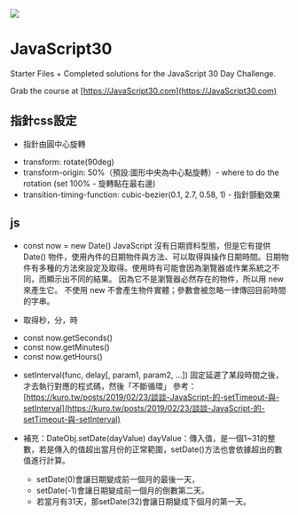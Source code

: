 ![](https://javascript30.com/images/JS3-social-share.png)

# JavaScript30

Starter Files + Completed solutions for the JavaScript 30 Day Challenge.

Grab the course at [https://JavaScript30.com](https://JavaScript30.com)

## 指針css設定

* 指針由圓中心旋轉 
- transform: rotate(90deg)
- transform-origin: 50%（預設:圖形中央為中心點旋轉）- where to do the rotation
	(set 100% - 旋轉點在最右邊)
- transition-timing-function: cubic-bezier(0.1, 2.7, 0.58, 1) - 指針顫動效果

## js
* const now = new Date() 
JavaScript 沒有日期資料型態，但是它有提供 Date() 物件，使用內件的日期物件與方法、可以取得與操作日期時間。日期物件有多種的方法來設定及取得。使用時有可能會因為瀏覽器或作業系統之不同，而顯示出不同的結果。
因為它不是瀏覽器必然存在的物件，所以用 new 來產生它。
不使用 new 不會產生物件實體；參數會被忽略一律傳回目前時間的字串。

* 取得秒，分，時
- const now.getSeconds()
- const now.getMinutes()
- const now.getHours()

* setInterval(func, delay[, param1, param2, ...])
固定延遲了某段時間之後，才去執行對應的程式碼，然後「不斷循環」
參考：[https://kuro.tw/posts/2019/02/23/談談-JavaScript-的-setTimeout-與-setInterval](https://kuro.tw/posts/2019/02/23/談談-JavaScript-的-setTimeout-與-setInterval)


* 補充：DateObj.setDate(dayValue)
dayValue：傳入值，是一個1~31的整數，若是傳入的值超出當月份的正常範圍，setDate()方法也會依據超出的數值進行計算。
	- setDate(0)會讓日期變成前一個月的最後一天，
	- setDate(-1)會讓日期變成前一個月的倒數第二天。
	- 若當月有31天，那setDate(32)會讓日期變成下個月的第一天。




